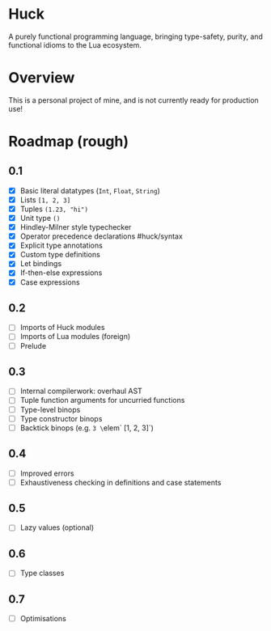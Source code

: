 # Huck

A purely functional programming language,
bringing type-safety, purity, and functional idioms to the Lua ecosystem.

# Overview

This is a personal project of mine,
and is not currently ready for production use!

# Roadmap (rough)

## 0.1
- [x] Basic literal datatypes (`Int`, `Float`, `String`)
- [x] Lists `[1, 2, 3]`
- [x] Tuples `(1.23, "hi")`
- [x] Unit type `()`
- [x] Hindley-Milner style typechecker
- [x] Operator precedence declarations #huck/syntax
- [x] Explicit type annotations
- [x] Custom type definitions
- [x] Let bindings
- [x] If-then-else expressions
- [x] Case expressions

## 0.2
- [ ] Imports of Huck modules
- [ ] Imports of Lua modules (foreign)
- [ ] Prelude

## 0.3
- [ ] Internal compilerwork: overhaul AST
- [ ] Tuple function arguments for uncurried functions
- [ ] Type-level binops
- [ ] Type constructor binops
- [ ] Backtick binops (e.g. `3 \`elem\` [1, 2, 3]`)

## 0.4
- [ ] Improved errors
- [ ] Exhaustiveness checking in definitions and case statements

## 0.5
- [ ] Lazy values (optional)

## 0.6
- [ ] Type classes

## 0.7
- [ ] Optimisations
